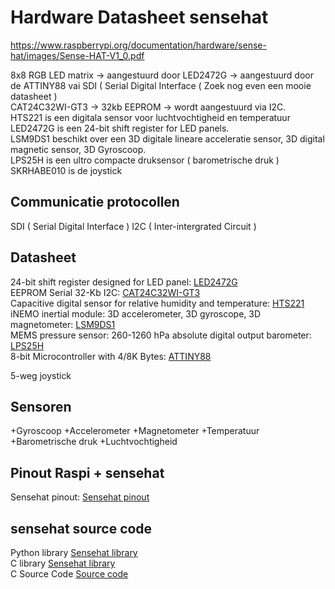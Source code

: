 # Hardware Datasheet sensehat
https://www.raspberrypi.org/documentation/hardware/sense-hat/images/Sense-HAT-V1_0.pdf

8x8 RGB LED matrix -> aangestuurd door LED2472G -> aangestuurd door de ATTINY88 vai SDI ( Serial Digital Interface ( Zoek nog even een mooie datasheet ) <br/>
CAT24C32WI-GT3 -> 32kb EEPROM -> wordt aangestuurd via I2C. <br/>
HTS221 is een digitala sensor voor luchtvochtigheid en temperatuur <br/>
LED2472G is een 24-bit shift register for LED panels. <br/>
LSM9DS1 beschikt over een 3D digitale lineare acceleratie sensor, 3D digital magnetic sensor, 3D Gyroscoop. <br/>
LPS25H is een ultro compacte druksensor ( barometrische druk ) <br/>
SKRHABE010 is de joystick 


## Communicatie protocollen

SDI ( Serial Digital Interface )
I2C ( Inter-intergrated Circuit )

## Datasheet
24-bit shift register designed for LED panel: [LED2472G](https://www.st.com/resource/en/datasheet/led2472g.pdf) <br/>
EEPROM Serial 32-Kb I2C: [CAT24C32WI-GT3](https://www.onsemi.com/pub/Collateral/CAT24C32-D.PDF) <br/>
Capacitive digital sensor for relative humidity and temperature: [HTS221](https://www.st.com/resource/en/datasheet/hts221.pdf) <br/>
iNEMO inertial module: 3D accelerometer, 3D gyroscope, 3D magnetometer: [LSM9DS1](https://www.st.com/resource/en/datasheet/DM00103319.pdf) <br/>
MEMS pressure sensor: 260-1260 hPa absolute digital output barometer: [LPS25H](https://www.st.com/resource/en/datasheet/dm00066332.pdf) <br/>
8-bit Microcontroller with 4/8K Bytes: [ATTINY88](http://ww1.microchip.com/downloads/en/DeviceDoc/doc8008.pdf)

5-weg joystick

## Sensoren
+Gyroscoop
+Accelerometer
+Magnetometer
+Temperatuur
+Barometrische druk
+Luchtvochtigheid

## Pinout Raspi + sensehat

Sensehat pinout: [Sensehat pinout](https://pinout.xyz/pinout/sense_hat)


## sensehat source code

Python library [Sensehat library](https://github.com/RPi-Distro/python-sense-hat) <br/>
C library [Sensehat library](https://github.com/davebm1/c-sense-hat) <br/>
C Source Code [Source code](https://github.com/moshegottlieb/libsense) <br/>
